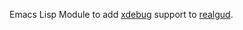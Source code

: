 Emacs Lisp Module to add [xdebug](https://xdebug.org/) support to [realgud](https://github.com/realgud/realgud).
